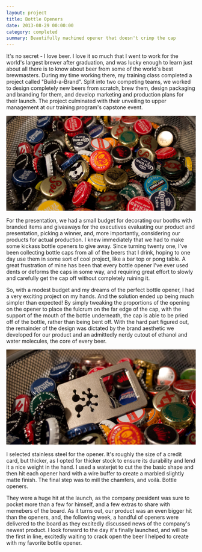 ```yaml
---
layout: project
title: Bottle Openers
date: 2013-08-29 00:00:00
category: completed
summary: Beautifully machined opener that doesn't crimp the cap
---
```


<p>It's no secret - I love beer. I love it so much that I went to work for the world's largest brewer after graduation, and was lucky enough to learn just about all there is to know about beer from some of the world's best brewmasters. During my time working there, my training class completed a project called "Build-a-Brand". Split into two competing teams, we worked to design completely new beers from scratch, brew them, design packaging and branding for them, and develop marketing and production plans for their launch. The project culminated with their unveiling to upper management at our training program's capstone event.</p>
<img src="/assets/bottleopeners/02.jpg"/>
<p>For the presentation, we had a small budget for decorating our booths with branded items and giveaways for the executives evaluating our product and presentation, picking a winner, and, more importantly, considering our products for actual production. I knew immediately that we had to make some kickass bottle openers to give away. Since turning twenty one, I've been collecting bottle caps from all of the beers that I drink, hoping to one day use them in some sort of cool project, like a bar top or pong table. A great frustration of mine has been that every bottle opener I've ever used dents or deforms the caps in some way, and requiring great effort to slowly and carefully get the cap off without completely ruining it.</p>
<p>So, with a modest budget and my dreams of the perfect bottle opener, I had a very exciting project on my hands. And the solution ended up being much simpler than expected! By simply tweaking the proportions of the opening on the opener to place the fulcrum on the far edge of the cap, with the support of the mouth of the bottle underneath, the cap is able to be pried off of the bottle, rather than being bent off. With the hard part figured out, the remainder of the design was dictated by the brand aesthetic we developed for our product and an admittedly nerdy cutout of ethanol and water molecules, the core of every beer.</p>
<img src="/assets/bottleopeners/01.jpg"/>
<p>I selected stainless steel for the opener. It's roughly the size of a credit card, but thicker, as I opted for thicker stock to ensure its durability and lend it a nice weight in the hand. I used a waterjet to cut the the basic shape and then hit each opener hard with a wire buffer to create a marbled slightly matte finish. The final step was to mill the chamfers, and voilà. Bottle openers.</p>
<p>They were a huge hit at the launch, as the company president was sure to pocket more than a few for himself, and a few extras to share with memebers of the board. As it turns out, our product was an even bigger hit than the openers, and, the following week, a handful of openers were delivered to the board as they excitedly discussed news of the company's newest product. I look forward to the day it's finally launched, and will be the first in line, excitedly waiting to crack open the beer I helped to create with my favorite bottle opener.</p>